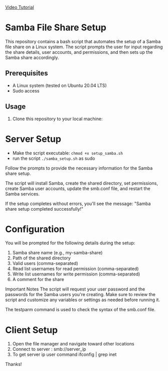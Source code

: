 [Video Tutorial](https://www.youtube.com/watch?v=g_y5AvZblEs)
# Samba File Share Setup

This repository contains a bash script that automates the setup of a Samba file share on a Linux system. The script prompts the user for input regarding the share details, user accounts, and permissions, and then sets up the Samba share accordingly.

## Prerequisites

- A Linux system (tested on Ubuntu 20.04 LTS)
- Sudo access

## Usage

1. Clone this repository to your local machine:

# Server Setup

* Make the script executable: `chmod +x setup_samba.sh`
* run the script `./samba_setup.sh` as sudo


Follow the prompts to provide the necessary information for the Samba share setup.

The script will install Samba, create the shared directory, set permissions, create Samba user accounts, update the smb.conf file, and restart the Samba services.

If the setup completes without errors, you'll see the message: "Samba share setup completed successfully!"

# Configuration
You will be prompted for the following details during the setup:

1. Samba share name (e.g., my-samba-share)
2. Path of the shared directory
3. Valid users (comma-separated)
4. Read list usernames for read permission (comma-separated)
5. Write list usernames for write permission (comma-separated)
6. A comment for the share


Important Notes
The script will request your user password and the passwords for the Samba users you're creating.
Make sure to review the script and customize any variables or settings as needed before running it.


The testparm command is used to check the syntax of the smb.conf file.


# Client Setup 
1. Open the file manager and navigate toward other locations
2. Connect to server : smb://server_ip
3. To get server ip user command ifconfig | grep inet


Thanks!
